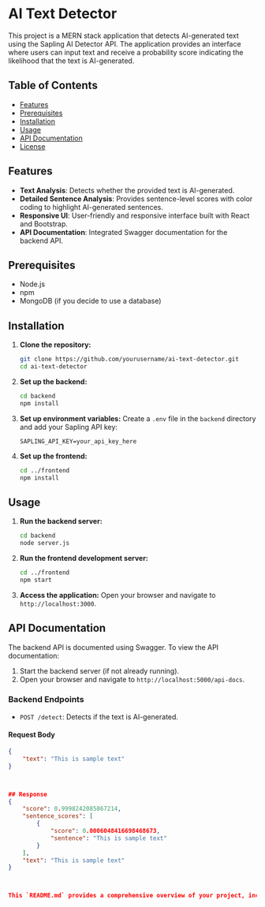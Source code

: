 # AI Text Detector

This project is a MERN stack application that detects AI-generated text using the Sapling AI Detector API. The application provides an interface where users can input text and receive a probability score indicating the likelihood that the text is AI-generated.

## Table of Contents

- [Features](#features)
- [Prerequisites](#prerequisites)
- [Installation](#installation)
- [Usage](#usage)
- [API Documentation](#api-documentation)
- [License](#license)

## Features

- **Text Analysis**: Detects whether the provided text is AI-generated.
- **Detailed Sentence Analysis**: Provides sentence-level scores with color coding to highlight AI-generated sentences.
- **Responsive UI**: User-friendly and responsive interface built with React and Bootstrap.
- **API Documentation**: Integrated Swagger documentation for the backend API.

## Prerequisites

- Node.js
- npm
- MongoDB (if you decide to use a database)

## Installation

1. **Clone the repository:**
    ```bash
    git clone https://github.com/yourusername/ai-text-detector.git
    cd ai-text-detector
    ```

2. **Set up the backend:**
    ```bash
    cd backend
    npm install
    ```

3. **Set up environment variables:**
    Create a `.env` file in the `backend` directory and add your Sapling API key:
    ```plaintext
    SAPLING_API_KEY=your_api_key_here
    ```

4. **Set up the frontend:**
    ```bash
    cd ../frontend
    npm install
    ```

## Usage

1. **Run the backend server:**
    ```bash
    cd backend
    node server.js
    ```

2. **Run the frontend development server:**
    ```bash
    cd ../frontend
    npm start
    ```

3. **Access the application:**
    Open your browser and navigate to `http://localhost:3000`.

## API Documentation

The backend API is documented using Swagger. To view the API documentation:

1. Start the backend server (if not already running).
2. Open your browser and navigate to `http://localhost:5000/api-docs`.

### Backend Endpoints

- `POST /detect`: Detects if the text is AI-generated.

#### Request Body

```json
{
    "text": "This is sample text"
}



## Response 
{
    "score": 0.9998242085867214,
    "sentence_scores": [
        {
            "score": 0.0006048416698468673,
            "sentence": "This is sample text"
        }
    ],
    "text": "This is sample text"
}



This `README.md` provides a comprehensive overview of your project, including its features, prerequisites, installation steps, usage instructions, API documentation, and project structure. You can customize the repository URL and other specific details as needed.
